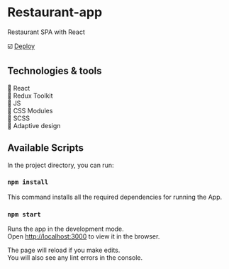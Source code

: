 # Restaurant-app

Restaurant SPA with React

:ballot_box_with_check: [Deploy](https://nadya-pod-innopolis-diploma.surge.sh/)

## Technologies & tools

:small_blue_diamond: React<br>
:small_blue_diamond: Redux Toolkit<br>
:small_blue_diamond: JS<br>
:small_blue_diamond: CSS Modules<br>
:small_blue_diamond: SCSS<br>
:small_blue_diamond: Adaptive design<br>

## Available Scripts

In the project directory, you can run:

### `npm install`

This command installs all the required dependencies for running the App.

### `npm start`

Runs the app in the development mode.<br />
Open [http://localhost:3000](http://localhost:3000) to view it in the browser.

The page will reload if you make edits.<br />
You will also see any lint errors in the console.
